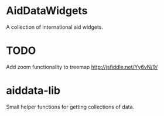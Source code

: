 AidDataWidgets
==============

A collection of international aid widgets.

TODO
=====
Add zoom functionality to treemap
http://jsfiddle.net/Yy6vN/9/




aiddata-lib
==============

Small helper functions for getting collections of data.
